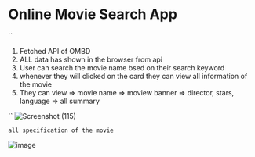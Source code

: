 # Online Movie Search App 
``
1) Fetched API of OMBD
2) ALL data has shown in the browser from api
3) User can search the movie name bsed on their search keyword
4) whenever they will clicked on the card they can view all information of the movie
5) They can view
   => movie name
   => moview banner
   => director, stars, language
   => all summary

``
![Screenshot (115)](https://github.com/Satyam9169/react-moview-search/assets/38384042/26da8c37-b5ec-4f4c-bb95-7e0641920f8f)

``
all specification of the movie
``

![image](https://github.com/Satyam9169/react-moview-search/assets/38384042/f9a346a6-a779-4486-813f-33880930a34b)





